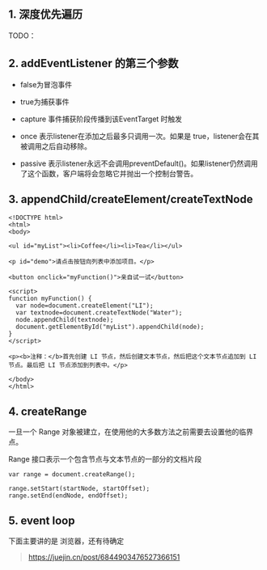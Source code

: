 ## 1. 深度优先遍历

TODO：


## 2. addEventListener  的第三个参数

- false为冒泡事件

- true为捕获事件

- capture 事件捕获阶段传播到该EventTarget 时触发

- once 表示listener在添加之后最多只调用一次。如果是 true，listener会在其被调用之后自动移除。

- passive 表示listener永远不会调用preventDefault()。如果listener仍然调用了这个函数，客户端将会忽略它并抛出一个控制台警告。



## 3. appendChild/createElement/createTextNode

```
<!DOCTYPE html>
<html>
<body>

<ul id="myList"><li>Coffee</li><li>Tea</li></ul>

<p id="demo">请点击按钮向列表中添加项目。</p>

<button onclick="myFunction()">亲自试一试</button>

<script>
function myFunction() {
  var node=document.createElement("LI");
  var textnode=document.createTextNode("Water");
  node.appendChild(textnode);
  document.getElementById("myList").appendChild(node);
}
</script>

<p><b>注释：</b>首先创建 LI 节点，然后创建文本节点，然后把这个文本节点追加到 LI 节点。最后把 LI 节点添加到列表中。</p>

</body>
</html>
```

## 4. createRange

一旦一个 Range 对象被建立，在使用他的大多数方法之前需要去设置他的临界点。

Range 接口表示一个包含节点与文本节点的一部分的文档片段

```
var range = document.createRange();

range.setStart(startNode, startOffset);
range.setEnd(endNode, endOffset);

```


## 5. event loop

下面主要讲的是 浏览器，还有待确定

> https://juejin.cn/post/6844903476527366151